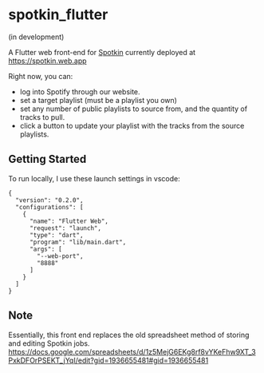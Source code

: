 # spotkin_flutter

(in development)

A Flutter web front-end for [Spotkin](<https://github.com/riverscuomo/spotkin>) currently deployed at <https://spotkin.web.app>

 Right now, you can:

- log into Spotify through our website.
- set a target playlist (must be a playlist you own)
- set any number of public playlists to source from, and the quantity of tracks to pull.
- click a button to update your playlist with the tracks from the source playlists.

## Getting Started

To run locally,  I use these launch settings in vscode:

```
{
  "version": "0.2.0",
  "configurations": [
    {
      "name": "Flutter Web",
      "request": "launch",
      "type": "dart",
      "program": "lib/main.dart",
      "args": [
        "--web-port",
        "8888"
      ]
    }
  ]
}
```

## Note

Essentially, this front end replaces the old spreadsheet method of storing and editing Spotkin jobs. <https://docs.google.com/spreadsheets/d/1z5MejG6EKg8rf8vYKeFhw9XT_3PxkDFOrPSEKT_jYqI/edit?gid=1936655481#gid=1936655481>
